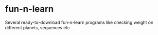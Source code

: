 fun-n-learn
===========

Several ready-to-download fun-n-learn programs like checking weight on different planets, sequences etc
